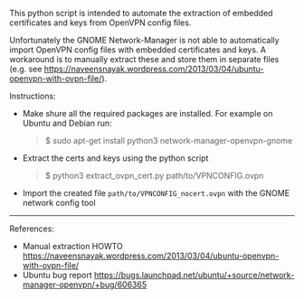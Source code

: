 This python script is intended to automate the extraction of embedded certificates and keys from OpenVPN config files.

Unfortunately the GNOME Network-Manager is not able to automatically import OpenVPN config files with embedded certificates and keys. A workaround is to manually extract these and store them in separate files (e.g. see https://naveensnayak.wordpress.com/2013/03/04/ubuntu-openvpn-with-ovpn-file/).

Instructions:

* Make shure all the required packages are installed. For example on Ubuntu and Debian run:

    >$ sudo apt-get install python3 network-manager-openvpn-gnome

* Extract the certs and keys using the python script

    >$ python3 extract_ovpn_cert.py path/to/VPNCONFIG.ovpn

* Import the created file `path/to/VPNCONFIG_nocert.ovpn` with the GNOME network config tool

-----------------------------------------

References:

* Manual extraction HOWTO https://naveensnayak.wordpress.com/2013/03/04/ubuntu-openvpn-with-ovpn-file/
* Ubuntu bug report https://bugs.launchpad.net/ubuntu/+source/network-manager-openvpn/+bug/606365